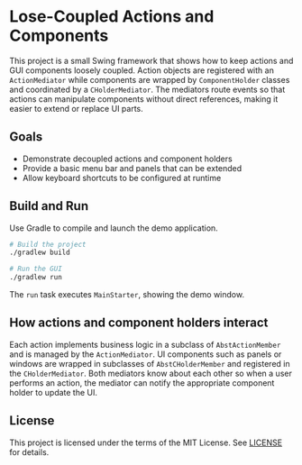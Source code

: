 # Lose-Coupled Actions and Components

This project is a small Swing framework that shows how to keep actions and GUI components loosely coupled. 
Action objects are registered with an `ActionMediator` while components are wrapped by `ComponentHolder` classes and coordinated by a `CHolderMediator`. 
The mediators route events so that actions can manipulate components without direct references, making it easier to extend or replace UI parts.

## Goals
- Demonstrate decoupled actions and component holders
- Provide a basic menu bar and panels that can be extended
- Allow keyboard shortcuts to be configured at runtime

## Build and Run
Use Gradle to compile and launch the demo application.
```bash
# Build the project
./gradlew build

# Run the GUI
./gradlew run
```
The `run` task executes `MainStarter`, showing the demo window.

## How actions and component holders interact
Each action implements business logic in a subclass of `AbstActionMember` and is managed by the `ActionMediator`. 
UI components such as panels or windows are wrapped in subclasses of `AbstCHolderMember` and registered in the `CHolderMediator`. 
Both mediators know about each other so when a user performs an action, the mediator can notify the appropriate component holder to update the UI.

## License
This project is licensed under the terms of the MIT License. See [LICENSE](LICENSE) for details.

